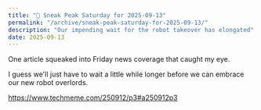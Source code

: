 ```yaml
---
title: "🔮 Sneak Peak Saturday for 2025-09-13"
permalink: "/archive/sneak-peak-saturday-for-2025-09-13/"
description: "Our impending wait for the robot takeover has elongated"
date: 2025-09-13
---
```


One article squeaked into Friday news coverage that caught my eye.

I guess we'll just have to wait a little while longer before we can embrace our new robot overlords.

https://www.techmeme.com/250912/p3#a250912p3